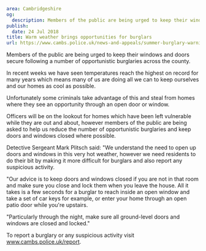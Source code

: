 ```yaml
area: Cambridgeshire
og:
  description: Members of the public are being urged to keep their windows and doors secure following a number of opportunistic burglaries across the county.
publish:
  date: 24 Jul 2018
title: Warm weather brings opportunities for burglars
url: https://www.cambs.police.uk/news-and-appeals/summer-burglary-warning
```

Members of the public are being urged to keep their windows and doors secure following a number of opportunistic burglaries across the county.

In recent weeks we have seen temperatures reach the highest on record for many years which means many of us are doing all we can to keep ourselves and our homes as cool as possible.

Unfortunately some criminals take advantage of this and steal from homes where they see an opportunity through an open door or window.

Officers will be on the lookout for homes which have been left vulnerable while they are out and about, however members of the public are being asked to help us reduce the number of opportunistic burglaries and keep doors and windows closed where possible.

Detective Sergeant Mark Plitsch said: "We understand the need to open up doors and windows in this very hot weather, however we need residents to do their bit by making it more difficult for burglars and also report any suspicious activity.

"Our advice is to keep doors and windows closed if you are not in that room and make sure you close and lock them when you leave the house. All it takes is a few seconds for a burglar to reach inside an open window and take a set of car keys for example, or enter your home through an open patio door while you're upstairs.

"Particularly through the night, make sure all ground-level doors and windows are closed and locked."

To report a burglary or any suspicious activity visit www.cambs.police.uk/report.
